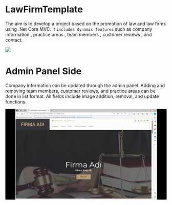 # LawFirmTemplate

The aim is to develop a project based on the promotion of law and law firms using .Net Core MVC. It `includes dynamic features` such as company information , practice areas , team members , customer reviews , and contact.

<img src="./Docs/main.gif">


<p></p><p></p><p></p>


# Admin Panel Side

Company information can be updated through the admin panel. Adding and removing team members, customer reviews, and practice areas can be done in list format. All fields include image addition, removal, and update functions.

<img src="./Docs/adminpanel.gif">